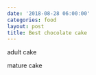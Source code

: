 ```yaml
---
date: '2018-08-28 06:00:00'
categories: food
layout: post
title: Best chocolate cake
---
```


adult cake

mature cake